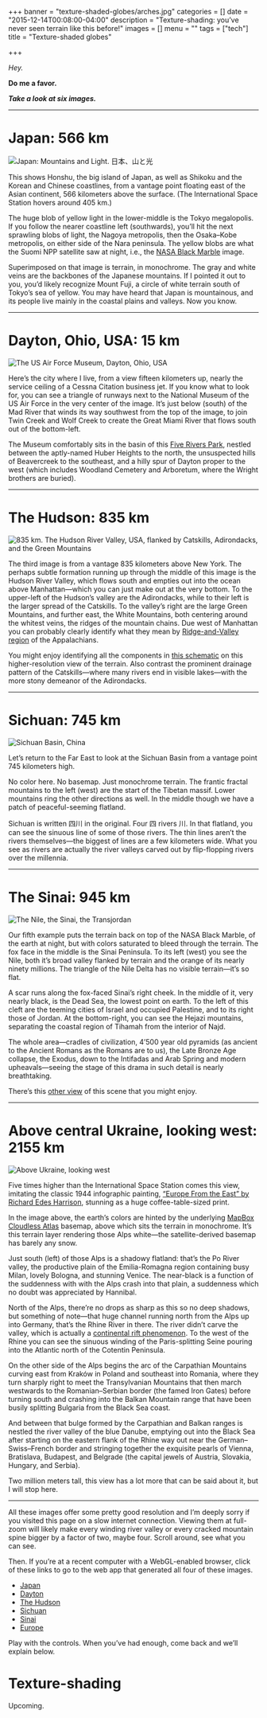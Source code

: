 +++
banner = "texture-shaded-globes/arches.jpg"
categories = []
date = "2015-12-14T00:08:00-04:00"
description = "Texture-shading: you’ve never seen terrain like this before!"
images = []
menu = ""
tags = ["tech"]
title = "Texture-shaded globes"

+++

*Hey.*

**Do me a favor.**

***Take a look at six images.***

---

# Japan: 566 km

![Japan: Mountains and Light. 日本、山と光](japan-black-marble.jpg)

This shows Honshu, the big island of Japan, as well as Shikoku and the Korean and Chinese coastlines, from a vantage point floating east of the Asian continent, 566 kilometers above the surface. (The International Space Station hovers around 405 km.)

The huge blob of yellow light in the lower-middle is the Tokyo megalopolis. If you follow the nearer coastline left (southwards), you’ll hit the next sprawling blobs of light, the Nagoya metropolis, then the Osaka–Kobe metropolis, on either side of the Nara peninsula.  The yellow blobs are what the Suomi NPP satellite saw at night, i.e., the [NASA Black Marble](https://www.nasa.gov/topics/earth/earthmonth/earthmonth_2013_5.html) image.

Superimposed on that image is terrain, in monochrome. The gray and white veins are the backbones of the Japanese mountains. If I pointed it out to you, you’d likely recognize Mount Fuji, a circle of white terrain south of Tokyo’s sea of yellow. You may have heard that Japan is mountainous, and its people live mainly in the coastal plains and valleys. Now you know.

---

# Dayton, Ohio, USA: 15 km

![The US Air Force Museum, Dayton, Ohio, USA](daycin.jpg)

Here’s the city where I live, from a view fifteen kilometers up, nearly the service ceiling of a Cessna Citation business jet. If you know what to look for, you can see a triangle of runways next to the National Museum of the US Air Force in the very center of the image. It’s just below (south) of the Mad River that winds its way southwest from the top of the image, to join Twin Creek and Wolf Creek to create the Great Miami River that flows south out of the bottom-left.

The Museum comfortably sits in the basin of this [Five Rivers Park](https://en.wikipedia.org/wiki/Five_Rivers_MetroParks), nestled between the aptly-named Huber Heights to the north, the unsuspected hills of Beavercreek to the southeast, and a hilly spur of Dayton proper to the west (which includes Woodland Cemetery and Arboretum, where the Wright brothers are buried).

---

# The Hudson: 835 km

![835 km. The Hudson River Valley, USA, flanked by Catskills, Adirondacks, and the Green Mountains](hudson.jpg)

The third image is from a vantage 835 kilometers above New York. The perhaps subtle formation running up through the middle of this image is the Hudson River Valley, which flows south and empties out into the ocean above Manhattan—which you can just make out at the very bottom. To the upper-left of the Hudson’s valley are the Adirondacks, while to their left is the larger spread of the Catskills. To the valley’s right are the large Green Mountains, and further east, the White Mountains, both centering around the whitest veins, the ridges of the mountain chains. Due west of Manhattan you can probably clearly identify what they mean by [Ridge-and-Valley region](https://en.wikipedia.org/wiki/Ridge-and-Valley_Appalachians) of the Appalachians.

You might enjoy identifying all the components in [this schematic](https://commons.wikimedia.org/wiki/File:NortheastAppalachiansMap.jpg) on this higher-resolution view of the terrain. Also contrast the prominent drainage pattern of the Catskills—where many rivers end in visible lakes—with the more stony demeanor of the Adirondacks.

---

# Sichuan: 745 km

![Sichuan Basin, China](sichuan.jpg)

Let’s return to the Far East to look at the Sichuan Basin from a vantage point 745 kilometers high.

No color here. No basemap. Just monochrome terrain. The frantic fractal mountains to the left (west) are the start of the Tibetan massif. Lower mountains ring the other directions as well. In the middle though we have a patch of peaceful-seeming flatland.

Sichuan is written 四川 in the original. Four 四 rivers 川. In that flatland, you can see the sinuous line of some of those rivers. The thin lines aren’t the rivers themselves—the biggest of lines are a few kilometers wide. What you see as rivers are actually the river valleys carved out by flip-flopping rivers over the millennia.

---

# The Sinai: 945 km

![The Nile, the Sinai, the Transjordan](sinai.jpg)

Our fifth example puts the terrain back on top of the NASA Black Marble, of the earth at night, but with colors saturated to bleed through the terrain. The fox face in the middle is the Sinai Peninsula. To its left (west) you see the Nile, both it’s broad valley flanked by terrain and the orange of its nearly ninety millions. The triangle of the Nile Delta has no visible terrain—it’s so flat.

A scar runs along the fox-faced Sinai’s right cheek. In the middle of it, very nearly black, is the Dead Sea, the lowest point on earth. To the left of this cleft are the teeming cities of Israel and occupied Palestine, and to its right those of Jordan. At the bottom-right, you can see the Hejazi mountains, separating the coastal region of Tihamah from the interior of Najd.

The whole area—cradles of civilization, 4’500 year old pyramids (as ancient to the Ancient Romans as the Romans are to us), the Late Bronze Age collapse, the Exodus, down to the Intifadas and Arab Spring and modern upheavals—seeing the stage of this drama in such detail is nearly breathtaking.

There’s this [other view](https://commons.wikimedia.org/wiki/File:Nile_River_Delta_at_Night.JPG) of this scene that you might enjoy.

---

# Above central Ukraine, looking west: 2155 km

![Above Ukraine, looking west](europe-from-east.jpg)

Five times higher than the International Space Station comes this view, imitating the classic 1944 infographic painting, [“Europe From the East” by Richard Edes Harrison](http://www.davidrumsey.com/luna/servlet/detail/RUMSEY~8~1~266329~5504885:Europe-From-The-East#), stunning as a huge coffee-table-sized print.

In the image above, the earth’s colors are hinted by the underlying [MapBox Cloudless Atlas](https://www.mapbox.com/blog/cloudless-atlas-with-landsat/) basemap, above which sits the terrain in monochrome. It’s this terrain layer rendering those Alps white—the satellite-derived basemap has barely any snow.

Just south (left) of those Alps is a shadowy flatland: that’s the Po River valley, the productive plain of the Emilia-Romagna region containing busy Milan, lovely Bologna, and stunning Venice. The near-black is a function of the suddenness with with the Alps crash into that plain, a suddenness which no doubt was appreciated by Hannibal.

North of the Alps, there’re no drops as sharp as this so no deep shadows, but something of note—that huge channel running north from the Alps up into Germany, that’s the Rhine River in there. The river didn’t carve the valley, which is actually a [continental rift phenomenon](https://en.wikipedia.org/w/index.php?title=Rhine&oldid=781522255#Alpine_orogeny). To the west of the Rhine you can see the sinuous winding of the Paris-splitting Seine pouring into the Atlantic north of the Cotentin Peninsula.

On the other side of the Alps begins the arc of the Carpathian Mountains curving east from Kraków in Poland and southeast into Romania, where they turn sharply right to meet the Transylvanian Mountains that then march westwards to the Romanian–Serbian border (the famed Iron Gates) before turning south and crashing into the Balkan Mountain range that have been busily splitting Bulgaria from the Black Sea coast. 

And between that bulge formed by the Carpathian and Balkan ranges is nestled the river valley of the blue Danube, emptying out into the Black Sea after starting on the eastern flank of the Rhine way out near the German–Swiss–French border and stringing together the exquisite pearls of Vienna, Bratislava, Budapest, and Belgrade (the capital jewels of Austria, Slovakia, Hungary, and Serbia).

Two million meters tall, this view has a lot more that can be said about it, but I will stop here.

---

All these images offer some pretty good resolution and I’m deeply sorry if you visited this page on a slow internet connection. Viewing them at full-zoom will likely make every winding river valley or every cracked mountain spine bigger by a factor of two, maybe four. Scroll around, see what you can see.

Then. If you’re at a recent computer with a WebGL-enabled browser, click of these links to go to the web app that generated all four of these images.

- [Japan][japan]
- [Dayton][daycin]
- [The Hudson][hudson]
- [Sichuan][sichuan]
- [Sinai][sinai]
- [Europe][europe]

Play with the controls. When you’ve had enough, come back and we’ll explain below.

# Texture-shading

Upcoming.

[crimea]: http://maps.aldebrn.me/Apps/#%7B%22version%22%3A0%2C%22baseLayerPicked%22%3A%7B%22name%22%3A%22The%20Black%20Marble%22%2C%22iconUrl%22%3A%22http%3A%2F%2Fmaps.aldebrn.me%2FBuild%2FCesium%2FWidgets%2FImages%2FImageryProviders%2FblackMarble.png%22%7D%2C%22baseTerrainPicked%22%3A%7B%22name%22%3A%22WGS84%20Ellipsoid%22%7D%2C%22layers%22%3A%5B%7B%22url%22%3A%22%2F%2Fcesiumjs.org%2Fblackmarble%22%2C%22isBaseLayer%22%3Atrue%2C%22alpha%22%3A1%2C%22brightness%22%3A1%2C%22contrast%22%3A1%2C%22hue%22%3A0%2C%22saturation%22%3A1%2C%22gamma%22%3A1%7D%2C%7B%22url%22%3A%22http%3A%2F%2Fmaps.aldebrn.me%2Fworld-tex-cgiar-90m%22%2C%22isBaseLayer%22%3Afalse%2C%22alpha%22%3A0.7%2C%22brightness%22%3A0.98%2C%22contrast%22%3A3%2C%22hue%22%3A0%2C%22saturation%22%3A1%2C%22gamma%22%3A3%7D%5D%2C%22terrainExaggeration%22%3A1%2C%22destination%22%3A%7B%22x%22%3A3956085.01170706%2C%22y%22%3A2658694.6040228875%2C%22z%22%3A4776774.409817503%7D%2C%22orientation%22%3A%7B%22heading%22%3A6.150109241304203%2C%22pitch%22%3A-1.5548664680704714%2C%22roll%22%3A0%7D%7D

[europe]: http://maps.aldebrn.me/Apps/#%7B%22version%22%3A0%2C%22baseLayerPicked%22%3A%7B%22name%22%3A%22Mapbox%20Satellite%22%2C%22iconUrl%22%3A%22http%3A%2F%2Fmaps.aldebrn.me%2FBuild%2FCesium%2FWidgets%2FImages%2FImageryProviders%2FmapboxSatellite.png%22%7D%2C%22baseTerrainPicked%22%3A%7B%22name%22%3A%22WGS84%20Ellipsoid%22%7D%2C%22layers%22%3A%5B%7B%22url%22%3A%22%2F%2Fapi.mapbox.com%2Fv4%2F%22%2C%22isBaseLayer%22%3Atrue%2C%22alpha%22%3A1%2C%22brightness%22%3A1%2C%22contrast%22%3A1%2C%22hue%22%3A0%2C%22saturation%22%3A3%2C%22gamma%22%3A1%7D%2C%7B%22url%22%3A%22http%3A%2F%2Fmaps.aldebrn.me%2Fworld-tex-cgiar-90m%22%2C%22isBaseLayer%22%3Afalse%2C%22alpha%22%3A0.86%2C%22brightness%22%3A1.3%2C%22contrast%22%3A5%2C%22hue%22%3A0%2C%22saturation%22%3A1%2C%22gamma%22%3A1%7D%5D%2C%22terrainExaggeration%22%3A1%2C%22destination%22%3A%7B%22x%22%3A4596057.84922899%2C%22y%22%3A2996920.8694578307%2C%22z%22%3A6519928.159490867%7D%2C%22orientation%22%3A%7B%22heading%22%3A4.518257183901266%2C%22pitch%22%3A-1.0325489903556369%2C%22roll%22%3A6.281328392869174%7D%7D

[sinai]: http://maps.aldebrn.me/Apps/#%7B%22version%22%3A0%2C%22baseLayerPicked%22%3A%7B%22name%22%3A%22The%20Black%20Marble%22%2C%22iconUrl%22%3A%22http%3A%2F%2Fmaps.aldebrn.me%2FBuild%2FCesium%2FWidgets%2FImages%2FImageryProviders%2FblackMarble.png%22%7D%2C%22baseTerrainPicked%22%3A%7B%22name%22%3A%22WGS84%20Ellipsoid%22%7D%2C%22layers%22%3A%5B%7B%22url%22%3A%22%2F%2Fcesiumjs.org%2Fblackmarble%22%2C%22isBaseLayer%22%3Atrue%2C%22alpha%22%3A1%2C%22brightness%22%3A1%2C%22contrast%22%3A1%2C%22hue%22%3A0%2C%22saturation%22%3A3%2C%22gamma%22%3A1%7D%2C%7B%22url%22%3A%22http%3A%2F%2Fmaps.aldebrn.me%2Fworld-tex-cgiar-90m%22%2C%22isBaseLayer%22%3Afalse%2C%22alpha%22%3A0.84%2C%22brightness%22%3A1.22%2C%22contrast%22%3A3%2C%22hue%22%3A0%2C%22saturation%22%3A1%2C%22gamma%22%3A1%7D%5D%2C%22terrainExaggeration%22%3A1%2C%22destination%22%3A%7B%22x%22%3A5290854.567243439%2C%22y%22%3A3560796.5956659717%2C%22z%22%3A3588048.238531111%7D%2C%22orientation%22%3A%7B%22heading%22%3A6.139467117973812%2C%22pitch%22%3A-1.5563300568612175%2C%22roll%22%3A0%7D%7D

[japan]: http://maps.aldebrn.me/Apps/#%7B%22version%22%3A0%2C%22baseLayerPicked%22%3A%7B%22name%22%3A%22The%20Black%20Marble%22%2C%22iconUrl%22%3A%22http%3A%2F%2Fmaps.aldebrn.me%2FBuild%2FCesium%2FWidgets%2FImages%2FImageryProviders%2FblackMarble.png%22%7D%2C%22baseTerrainPicked%22%3A%7B%22name%22%3A%22WGS84%20Ellipsoid%22%7D%2C%22layers%22%3A%5B%7B%22url%22%3A%22%2F%2Fcesiumjs.org%2Fblackmarble%22%2C%22isBaseLayer%22%3Atrue%2C%22alpha%22%3A1%2C%22brightness%22%3A1%2C%22contrast%22%3A1%2C%22hue%22%3A0%2C%22saturation%22%3A1%2C%22gamma%22%3A0.48%7D%2C%7B%22url%22%3A%22http%3A%2F%2Fmaps.aldebrn.me%2Fworld-tex-cgiar-90m%22%2C%22isBaseLayer%22%3Afalse%2C%22alpha%22%3A0.52%2C%22brightness%22%3A1.32%2C%22contrast%22%3A1.4%2C%22hue%22%3A0%2C%22saturation%22%3A1%2C%22gamma%22%3A1%7D%5D%2C%22terrainExaggeration%22%3A1%2C%22destination%22%3A%7B%22x%22%3A-4555669.674111755%2C%22y%22%3A3702876.47327235%2C%22z%22%3A3697615.9732322954%7D%2C%22orientation%22%3A%7B%22heading%22%3A5.681369036822533%2C%22pitch%22%3A-0.8218479123823927%2C%22roll%22%3A0.027079069039927184%7D%7D

[sichuan]: http://maps.aldebrn.me/Apps/#%7B%22version%22%3A0%2C%22baseLayerPicked%22%3A%7B%22name%22%3A%22The%20Black%20Marble%22%2C%22iconUrl%22%3A%22http%3A%2F%2Fmaps.aldebrn.me%2FBuild%2FCesium%2FWidgets%2FImages%2FImageryProviders%2FblackMarble.png%22%7D%2C%22baseTerrainPicked%22%3A%7B%22name%22%3A%22WGS84%20Ellipsoid%22%7D%2C%22layers%22%3A%5B%7B%22url%22%3A%22%2F%2Fcesiumjs.org%2Fblackmarble%22%2C%22isBaseLayer%22%3Atrue%2C%22alpha%22%3A1%2C%22brightness%22%3A1%2C%22contrast%22%3A1%2C%22hue%22%3A0%2C%22saturation%22%3A1%2C%22gamma%22%3A1%7D%2C%7B%22url%22%3A%22http%3A%2F%2Fmaps.aldebrn.me%2Fworld-tex-cgiar-90m%22%2C%22isBaseLayer%22%3Afalse%2C%22alpha%22%3A1%2C%22brightness%22%3A1.26%2C%22contrast%22%3A3%2C%22hue%22%3A0%2C%22saturation%22%3A1%2C%22gamma%22%3A1%7D%5D%2C%22terrainExaggeration%22%3A1%2C%22destination%22%3A%7B%22x%22%3A-1680812.5781039044%2C%22y%22%3A5928345.92553644%2C%22z%22%3A3564399.711321817%7D%2C%22orientation%22%3A%7B%22heading%22%3A6.274816124366115%2C%22pitch%22%3A-1.570034204520696%2C%22roll%22%3A0%7D%7D

[daycin]:  https://fasiha.github.io/daycin/Apps/#%7B%22version%22%3A0%2C%22baseLayerPicked%22%3A%7B%22name%22%3A%22Bing%20Maps%20Aerial%22%2C%22iconUrl%22%3A%22https%3A%2F%2Ffasiha.github.io%2Fdaycin%2FBuild%2FCesium%2FWidgets%2FImages%2FImageryProviders%2FbingAerial.png%22%7D%2C%22baseTerrainPicked%22%3A%7B%22name%22%3A%22WGS84%20Ellipsoid%22%7D%2C%22layers%22%3A%5B%7B%22url%22%3A%22%2F%2Fdev.virtualearth.net%22%2C%22isBaseLayer%22%3Atrue%2C%22alpha%22%3A1%2C%22brightness%22%3A1%2C%22contrast%22%3A1.22%2C%22hue%22%3A0%2C%22saturation%22%3A1%2C%22gamma%22%3A1.08%7D%2C%7B%22url%22%3A%22..%2Ftiles%22%2C%22isBaseLayer%22%3Afalse%2C%22alpha%22%3A0.9%2C%22brightness%22%3A1%2C%22contrast%22%3A1.4%2C%22hue%22%3A0%2C%22saturation%22%3A1%2C%22gamma%22%3A0.68%7D%5D%2C%22terrainExaggeration%22%3A1%2C%22destination%22%3A%7B%22x%22%3A504706.8355537353%2C%22y%22%3A-4893815.209792661%2C%22z%22%3A4069458.683224584%7D%2C%22orientation%22%3A%7B%22heading%22%3A0.0032050530316229953%2C%22pitch%22%3A-1.5707141038036494%2C%22roll%22%3A0%7D%7D

[hudson]: http://maps.aldebrn.me/Apps/#%7B%22version%22%3A0%2C%22baseLayerPicked%22%3A%7B%22name%22%3A%22Mapbox%20Streets%22%2C%22iconUrl%22%3A%22http%3A%2F%2Fmaps.aldebrn.me%2FBuild%2FCesium%2FWidgets%2FImages%2FImageryProviders%2FmapboxTerrain.png%22%7D%2C%22baseTerrainPicked%22%3A%7B%22name%22%3A%22WGS84%20Ellipsoid%22%7D%2C%22layers%22%3A%5B%7B%22url%22%3A%22%2F%2Fapi.mapbox.com%2Fv4%2F%22%2C%22isBaseLayer%22%3Atrue%2C%22alpha%22%3A1%2C%22brightness%22%3A1%2C%22contrast%22%3A1%2C%22hue%22%3A0%2C%22saturation%22%3A1%2C%22gamma%22%3A1%7D%2C%7B%22url%22%3A%22http%3A%2F%2Fmaps.aldebrn.me%2Fworld-tex-cgiar-90m%22%2C%22isBaseLayer%22%3Afalse%2C%22alpha%22%3A0.86%2C%22brightness%22%3A1%2C%22contrast%22%3A2.5%2C%22hue%22%3A0%2C%22saturation%22%3A1%2C%22gamma%22%3A1.84%7D%5D%2C%22terrainExaggeration%22%3A1%2C%22destination%22%3A%7B%22x%22%3A1467237.0149951847%2C%22y%22%3A-5040591.413295751%2C%22z%22%3A4932743.9292378975%7D%2C%22orientation%22%3A%7B%22heading%22%3A0.06478440361275162%2C%22pitch%22%3A-1.569780019850889%2C%22roll%22%3A0%7D%7D